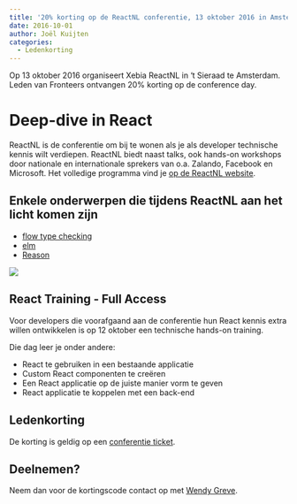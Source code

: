 ```yaml
---
title: '20% korting op de ReactNL conferentie, 13 oktober 2016 in Amsterdam'
date: 2016-10-01
author: Joël Kuijten
categories:
  - Ledenkorting
---
```


Op 13 oktober 2016 organiseert Xebia ReactNL in ‘t Sieraad te Amsterdam. Leden van Fronteers ontvangen 20% korting op de conference day.

# Deep-dive in React

ReactNL is de conferentie om bij te wonen als je als developer technische kennis wilt verdiepen. ReactNL biedt naast talks, ook hands-on workshops door nationale en internationale sprekers van o.a. Zalando, Facebook en Microsoft.
Het volledige programma vind je [op de ReactNL website](http://reactnl.org/#program).

## Enkele onderwerpen die tijdens ReactNL aan het licht komen zijn

- [flow type checking](https://flowtype.org/)
- [elm](http://elm-lang.org/)
- [Reason](https://facebook.github.io/reason/)

![](/_img/blog/2016/photo00138.jpg)

## React Training - Full Access

Voor developers die voorafgaand aan de conferentie hun React kennis extra willen ontwikkelen is op 12 oktober een technische hands-on training.

Die dag leer je onder andere:

- React te gebruiken in een bestaande applicatie
- Custom React componenten te creëren
- Een React applicatie op de juiste manier vorm te geven
- React applicatie te koppelen met een back-end

## Ledenkorting

De korting is geldig op een [conferentie ticket](https://www.eventbrite.com/e/reactnl-tickets-25828372357#tickets).

## Deelnemen?

Neem dan voor de kortingscode contact op met [Wendy Greve](mailto:wgreve@xebia.com).
